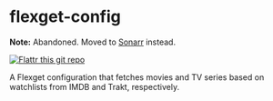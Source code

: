 flexget-config
==============

**Note:** Abandoned.  Moved to [Sonarr](https://sonarr.tv/) instead.

[![Flattr this git repo](https://api.flattr.com/button/flattr-badge-large.png)](https://flattr.com/submit/auto?user_id=scottwallacesh&url=https%3A%2F%2Fgithub.com%2Fscottwallacesh%2Fflexget-config)

A Flexget configuration that fetches movies and TV series based on watchlists from IMDB and Trakt, respectively.
